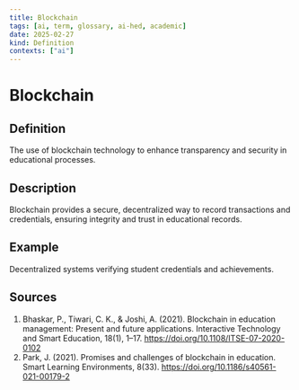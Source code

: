 ```yaml
---
title: Blockchain
tags: [ai, term, glossary, ai-hed, academic]
date: 2025-02-27
kind: Definition
contexts: ["ai"]
---
```


# Blockchain

## Definition
The use of blockchain technology to enhance transparency and security in educational processes.

## Description
Blockchain provides a secure, decentralized way to record transactions and credentials, ensuring integrity and trust in educational records.

## Example
Decentralized systems verifying student credentials and achievements.

## Sources
1. Bhaskar, P., Tiwari, C. K., & Joshi, A. (2021). Blockchain in education management: Present and future applications. Interactive Technology and Smart Education, 18(1), 1–17. https://doi.org/10.1108/ITSE-07-2020-0102
2. Park, J. (2021). Promises and challenges of blockchain in education. Smart Learning Environments, 8(33). https://doi.org/10.1186/s40561-021-00179-2
